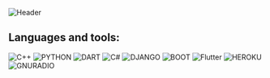 ![Header](https://github-readme-stats.vercel.app/api?username=uav-profile&theme=blue-green)

## Languages and tools:
![C++](https://img.shields.io/badge/C%2B%2B-090909?style=for-the-badge&logo=c%2B%2B&logoColor=4C59D8)
![PYTHON](https://img.shields.io/badge/Python-090909?style=for-the-badge&logo=python&logoColor=yellow)
![DART](https://img.shields.io/badge/Dart-090909?style=for-the-badge&logo=dart&logoColor=097CDB)
![C#](https://img.shields.io/badge/C%23-090909?style=for-the-badge&logo=c-sharp&logoColor=CB0077)
![DJANGO](https://img.shields.io/badge/Django-090909?style=for-the-badge&logo=django&logoColor=00B358)
![BOOT](https://img.shields.io/badge/Bootstrap-090909?style=for-the-badge&logo=bootstrap&logoColor=54026E)
![Flutter](https://img.shields.io/badge/Flutter-090909?style=for-the-badge&logo=flutter&logoColor=47C5FB)
![HEROKU](https://img.shields.io/badge/Heroku-090909?style=for-the-badge&logo=heroku&logoColor=BC008D)
![GNURADIO](https://img.shields.io/badge/Gnuradio-090909?style=for-the-badge)

<!--
**uav-profile/uav-profile** is a ✨ _special_ ✨ repository because its `README.md` (this file) appears on your GitHub profile.

Here are some ideas to get you started:

- 🔭 I’m currently working on ...
- 🌱 I’m currently learning ...
- 👯 I’m looking to collaborate on ...
- 🤔 I’m looking for help with ...
- 💬 Ask me about ...
- 📫 How to reach me: ...
- 😄 Pronouns: ...
- ⚡ Fun fact: ...
-->
